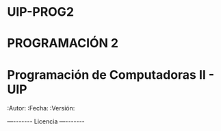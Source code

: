 # UIP-PROG2
 PROGRAMACIÓN 2
======================================
Programación de Computadoras II - UIP
======================================

:Autor: <nombre>
:Fecha: <fecha>
:Versión: <version>

<descripcion>

—-------
Licencia
—-------
<licencia>
 
